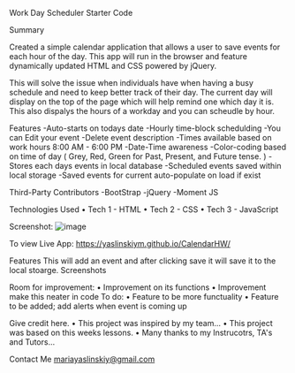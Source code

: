 Work Day Scheduler Starter Code

Summary

Created a simple calendar application that allows a user to save events for each hour of the day. This app will run in the browser and feature dynamically updated HTML and CSS powered by jQuery.

This will solve the issue when individuals have when having a busy schedule and need to keep better track of their day. 
The current day will display on the top of the page which will help remind one which day it is. 
This also dispalys the hours of a workday and you can scheudle by hour. 

Features
-Auto-starts on todays date
-Hourly time-block schedulding
-You can Edit your event
-Delete event description
-Times available based on work hours 8:00 AM - 6:00 PM
-Date-Time awareness
-Color-coding based on time of day ( Grey, Red, Green for Past, Present, and Future tense. )
-Stores each days events in local database
-Scheduled events saved within local storage
-Saved events for current auto-populate on load if exist


Third-Party Contributors
-BootStrap
-jQuery
-Moment JS

Technologies Used
	• Tech 1 - HTML
	• Tech 2 - CSS
	• Tech 3 - JavaScript

Screenshot:
![image](https://user-images.githubusercontent.com/107730204/224895019-bab4c101-8371-4795-a62f-24663dd9a556.png)


To view Live App:
    https://yaslinskiym.github.io/CalendarHW/



Features
    This will add an event and after clicking save it will save it to the local stoarge. 
Screenshots



Room for improvement:
	• Improvement on its functions
	• Improvement make this neater in code
To do:
	• Feature to be more functuality
	• Feature to be added; add alerts when event is coming up

Give credit here.
	• This project was inspired by my team...
	• This project was based on this weeks lessons.
	• Many thanks to my Instrucotrs, TA's and Tutors...

Contact Me
    mariayaslinskiy@gmail.com



